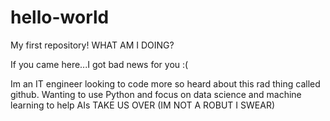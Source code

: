 # hello-world


My first repository! WHAT AM I DOING?

If you came here...I got bad news for you :( 

Im an IT engineer looking to code more so heard about this rad thing called github. 
Wanting to use Python and focus on data science and machine learning to help AIs TAKE US OVER (IM NOT A ROBUT I SWEAR)
